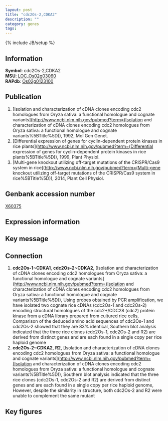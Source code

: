 ```yaml
---
layout: post
title: "cdc2Os-2,CDKA2"
description: ""
category: genes
tags: 
---
```

{% include JB/setup %}

## Information
__Symbol__: cdc2Os-2,CDKA2  
__MSU__: [LOC_Os02g03060](http://rice.plantbiology.msu.edu/cgi-bin/ORF_infopage.cgi?orf=LOC_Os02g03060)  
__RAPdb__: [Os02g0123100](http://rapdb.dna.affrc.go.jp/viewer/gbrowse_details/irgsp1?name=Os02g0123100)  

## Publication
1. [Isolation and characterization of cDNA clones encoding cdc2 homologues from Oryza sativa: a functional homologue and cognate variants](http://www.ncbi.nlm.nih.gov/pubmed?term=(Isolation and characterization of cDNA clones encoding cdc2 homologues from Oryza sativa: a functional homologue and cognate variants%5BTitle%5D)), 1992, Mol Gen Genet.
2. [Differential expression of genes for cyclin-dependent protein kinases in rice plants](http://www.ncbi.nlm.nih.gov/pubmed?term=(Differential expression of genes for cyclin-dependent protein kinases in rice plants%5BTitle%5D)), 1999, Plant Physiol.
3. [Multi-gene knockout utilizing off-target mutations of the CRISPR/Cas9 system in rice](http://www.ncbi.nlm.nih.gov/pubmed?term=(Multi-gene knockout utilizing off-target mutations of the CRISPR/Cas9 system in rice%5BTitle%5D)), 2014, Plant Cell Physiol.

## Genbank accession number
[X60375](http://www.ncbi.nlm.nih.gov/nuccore/X60375)

## Expression information

## Key message

## Connection
1. __cdc2Os-1~CDKA1__, __cdc2Os-2~CDKA2__, [Isolation and characterization of cDNA clones encoding cdc2 homologues from Oryza sativa: a functional homologue and cognate variants](http://www.ncbi.nlm.nih.gov/pubmed?term=(Isolation and characterization of cDNA clones encoding cdc2 homologues from Oryza sativa: a functional homologue and cognate variants%5BTitle%5D)), Using probes obtained by PCR amplification, we have isolated two cognate rice cDNAs (cdc2Os-1 and cdc2Os-2) encoding structural homologues of the cdc2+/CDC28 (cdc2) protein kinase from a cDNA library prepared from cultured rice cells, Comparison of the deduced amino acid sequences of cdc2Os-1 and cdc2Os-2 showed that they are 83% identical, Southern blot analysis indicated that the three rice clones (cdc2Os-1, cdc2Os-2 and R2) are derived from distinct genes and are each found in a single copy per rice haploid genome
2. __cdc2Os-2~CDKA2__, __R2__, [Isolation and characterization of cDNA clones encoding cdc2 homologues from Oryza sativa: a functional homologue and cognate variants](http://www.ncbi.nlm.nih.gov/pubmed?term=(Isolation and characterization of cDNA clones encoding cdc2 homologues from Oryza sativa: a functional homologue and cognate variants%5BTitle%5D)),  Southern blot analysis indicated that the three rice clones (cdc2Os-1, cdc2Os-2 and R2) are derived from distinct genes and are each found in a single copy per rice haploid genome, However, despite the similarity in structure, both cdc2Os-2 and R2 were unable to complement the same mutant

## Key figures


